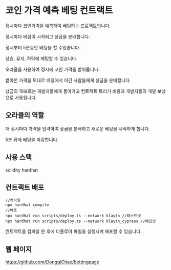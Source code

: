 # 코인 가격 예측 베팅 컨트랙트

정시마다 코인가격을 예측하여 베팅하는 프로젝트입니다.

정시마다 베팅이 시작되고 상금을 분배합니다.

정시부터 5분동안 베팅을 할 수있습니다. 

상승, 유지, 하락에 베팅할 수 있습니다. 

오라클을 사용하여 정시에 코인 가격을 받아옵니다.

받아온 가격을 토대로 베팅에서 이긴 사람들에게 상금을 분배합니다.

상금의 10프로는 개발자들에게 돌아가고 컨트랙트 트리거 비용과 개발자들의 개발 보상으로 사용됩니다.


## 오라클의 역할

매 정시마다 가격을 입력하여 상금을 분배하고 새로운 베팅을 시작하게 합니다.

5분 뒤에 베팅을 마감합니다. 


## 사용 스택

solidity
hardhat


## 컨트랙트 배포

```shell
//컴파일
npx hardhat compile
//배포
npx hardhat run scripts/deploy.ts --network klaytn //테스트넷
npx hardhat run scripts/deploy.ts --network klaytn_cypress //메인넷
```
컨트랙트를 컴파일 한 후에 디플로이 파일을 실행시켜 배포할 수 있습니다.


## 웹 페이지
https://github.com/DonggiChae/bettingpage
